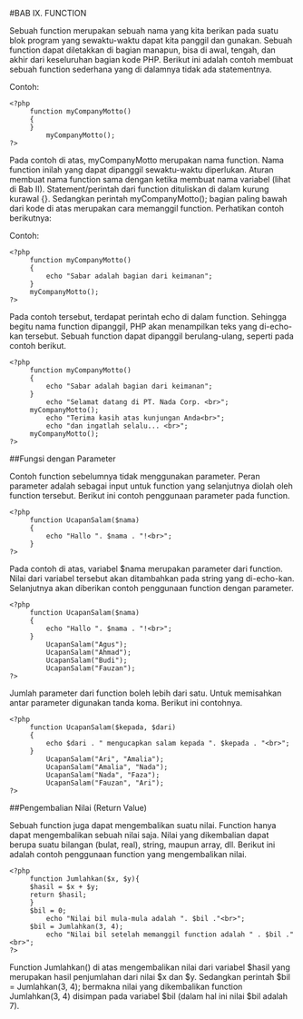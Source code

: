 #BAB IX. FUNCTION

Sebuah function merupakan sebuah nama yang kita berikan pada suatu blok program yang
sewaktu-waktu dapat kita panggil dan gunakan. Sebuah function dapat diletakkan di bagian
manapun, bisa di awal, tengah, dan akhir dari keseluruhan bagian kode PHP.
Berikut ini adalah contoh membuat sebuah function sederhana yang di dalamnya tidak ada
statementnya.

Contoh:

```
<?php
	 function myCompanyMotto()
	 {
	 }
		 myCompanyMotto();
?>
```

Pada contoh di atas, myCompanyMotto merupakan nama function. Nama function inilah yang
dapat dipanggil sewaktu-waktu diperlukan. Aturan membuat nama function sama dengan ketika
membuat nama variabel (lihat di Bab II). Statement/perintah dari function dituliskan di dalam
kurung kurawal {}. Sedangkan perintah myCompanyMotto(); bagian paling bawah dari kode di
atas merupakan cara memanggil function. Perhatikan contoh berikutnya:

Contoh:

```
<?php
	 function myCompanyMotto()
	 {
		 echo "Sabar adalah bagian dari keimanan";
	 }
	 myCompanyMotto();
?>
```

Pada contoh tersebut, terdapat perintah echo di dalam function. Sehingga begitu nama function
dipanggil, PHP akan menampilkan teks yang di-echo-kan tersebut.
Sebuah function dapat dipanggil berulang-ulang, seperti pada contoh berikut.

```
<?php
	 function myCompanyMotto()
	 {
		 echo "Sabar adalah bagian dari keimanan";
	 }
		 echo "Selamat datang di PT. Nada Corp. <br>";
	 myCompanyMotto();
		 echo "Terima kasih atas kunjungan Anda<br>";
		 echo "dan ingatlah selalu... <br>";
	 myCompanyMotto();
?>
```

##Fungsi dengan Parameter

Contoh function sebelumnya tidak menggunakan parameter. Peran parameter adalah sebagai
input untuk function yang selanjutnya diolah oleh function tersebut. Berikut ini contoh
penggunaan parameter pada function.

```
<?php
	 function UcapanSalam($nama)
	 {
		 echo "Hallo ". $nama . "!<br>";
	 }
?>
```

Pada contoh di atas, variabel $nama merupakan parameter dari function. Nilai dari variabel
tersebut akan ditambahkan pada string yang di-echo-kan.
Selanjutnya akan diberikan contoh penggunaan function dengan parameter.

```
<?php
	 function UcapanSalam($nama)
	 {
		 echo "Hallo ". $nama . "!<br>";
	 }
		 UcapanSalam("Agus");
		 UcapanSalam("Ahmad");
		 UcapanSalam("Budi");
		 UcapanSalam("Fauzan");
?>
```

Jumlah parameter dari function boleh lebih dari satu. Untuk memisahkan antar parameter
digunakan tanda koma. Berikut ini contohnya.

```
<?php
	 function UcapanSalam($kepada, $dari)
	 {
		 echo $dari . " mengucapkan salam kepada ". $kepada . "<br>";
	 }
		 UcapanSalam("Ari", "Amalia");
		 UcapanSalam("Amalia", "Nada");
		 UcapanSalam("Nada", "Faza");
		 UcapanSalam("Fauzan", "Ari");
?>
```

##Pengembalian Nilai (Return Value)

Sebuah function juga dapat mengembalikan suatu nilai. Function hanya dapat mengembalikan
sebuah nilai saja. Nilai yang dikembalian dapat berupa suatu bilangan (bulat, real), string,
maupun array, dll.
Berikut ini adalah contoh penggunaan function yang mengembalikan nilai.

```
<?php
	 function Jumlahkan($x, $y){
	 $hasil = $x + $y;
	 return $hasil;
	 }
	 $bil = 0;
		 echo "Nilai bil mula-mula adalah ". $bil ."<br>";
	 $bil = Jumlahkan(3, 4);
		 echo "Nilai bil setelah memanggil function adalah " . $bil ."<br>";
?>
```

Function Jumlahkan() di atas mengembalikan nilai dari variabel $hasil yang merupakan hasil
penjumlahan dari nilai $x dan $y. Sedangkan perintah $bil = Jumlahkan(3, 4); bermakna
nilai yang dikembalikan function Jumlahkan(3, 4) disimpan pada variabel $bil (dalam hal ini
nilai $bil adalah 7).
